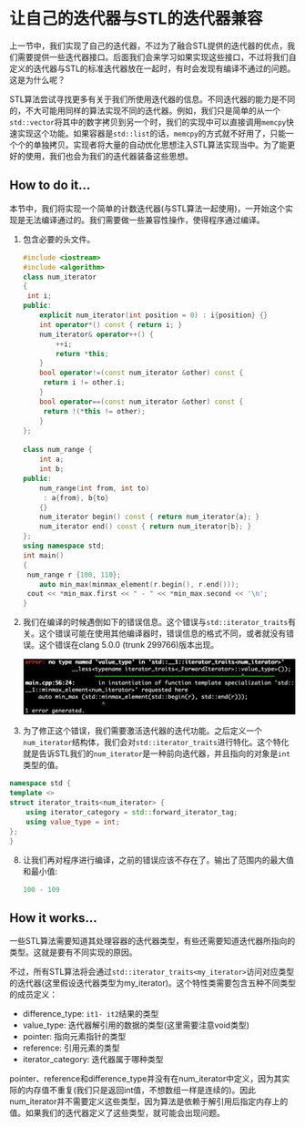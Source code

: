# 让自己的迭代器与STL的迭代器兼容

上一节中，我们实现了自己的迭代器，不过为了融合STL提供的迭代器的优点，我们需要提供一些迭代器接口。后面我们会来学习如果实现这些接口，不过将我们自定义的迭代器与STL的标准迭代器放在一起时，有时会发现有编译不通过的问题。这是为什么呢？

STL算法尝试寻找更多有关于我们所使用迭代器的信息。不同迭代器的能力是不同的，不大可能用同样的算法实现不同的迭代器。例如，我们只是简单的从一个`std::vector`将其中的数字拷贝到另一个时，我们的实现中可以直接调用`memcpy`快速实现这个功能。如果容器是`std::list`的话，`memcpy`的方式就不好用了，只能一个个的单独拷贝。实现者将大量的自动优化思想注入STL算法实现当中。为了能更好的使用，我们也会为我们的迭代器装备这些思想。

## How to do it...

本节中，我们将实现一个简单的计数迭代器(与STL算法一起使用)，一开始这个实现是无法编译通过的。我们需要做一些兼容性操作，使得程序通过编译。

1. 包含必要的头文件。

   ```c++ 
   #include <iostream>
   #include <algorithm>
   class num_iterator
   {
   	int i;
   public:
       explicit num_iterator(int position = 0) : i{position} {}
       int operator*() const { return i; }
       num_iterator& operator++() {
           ++i;
           return *this;
       }
       bool operator!=(const num_iterator &other) const {
       	return i != other.i;
       }
       bool operator==(const num_iterator &other) const {
       	return !(*this != other);
       }
   };

   class num_range {
       int a;
       int b;
   public:	
       num_range(int from, int to)
       	: a{from}, b{to}
       {}
       num_iterator begin() const { return num_iterator{a}; }
       num_iterator end() const { return num_iterator{b}; }
   };
   using namespace std;
   int main()
   {
   	num_range r {100, 110};
       auto min_max(minmax_element(r.begin(), r.end()));
   	cout << *min_max.first << " - " << *min_max.second << '\n';
   }
   ```

6. 我们在编译的时候遇倒如下的错误信息。这个错误与`std::iterator_traits`有关。这个错误可能在使用其他编译器时，错误信息的格式不同，或者就没有错误。这个错误在clang 5.0.0 (trunk 299766)版本出现。

   ![](../../images/chapter3/3-2-1.png)

7.  为了修正这个错误，我们需要激活迭代器的迭代功能。之后定义一个`num_iterator`结构体，我们会对`std::iterator_traits`进行特化。这个特化就是告诉STL我们的`num_iterator`是一种前向迭代器，并且指向的对象是`int`类型的值。

   ```c++
   namespace std {
   template <>
   struct iterator_traits<num_iterator> {
       using iterator_category = std::forward_iterator_tag;
       using value_type = int;
   };
   }
   ```

8. 让我们再对程序进行编译，之前的错误应该不存在了。输出了范围内的最大值和最小值:

   ```c++
   100 - 109
   ```

## How it works...

一些STL算法需要知道其处理容器的迭代器类型，有些还需要知道迭代器所指向的类型。这就是要有不同实现的原因。

不过，所有STL算法将会通过`std::iterator_traits<my_iterator>`访问对应类型的迭代器(这里假设迭代器类型为my_iterator)。这个特性类需要包含五种不同类型的成员定义：

- difference_type: `it1- it2`结果的类型
- value_type: 迭代器解引用的数据的类型(这里需要注意void类型)
- pointer: 指向元素指针的类型
- reference: 引用元素的类型
- iterator_category: 迭代器属于哪种类型

pointer、reference和difference_type并没有在num_iterator中定义，因为其实际的内存值不重复(我们只是返回int值，不想数组一样是连续的)。因此num_iterator并不需要定义这些类型，因为算法是依赖于解引用后指定内存上的值。如果我们的迭代器定义了这些类型，就可能会出现问题。

